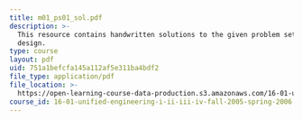 ```yaml
---
title: m01_ps01_sol.pdf
description: >-
  This resource contains handwritten solutions to the given problem set on truss
  design.
type: course
layout: pdf
uid: 751a1befcfa145a112af5e311ba4bdf2
file_type: application/pdf
file_location: >-
  https://open-learning-course-data-production.s3.amazonaws.com/16-01-unified-engineering-i-ii-iii-iv-fall-2005-spring-2006/751a1befcfa145a112af5e311ba4bdf2_m01_ps01_sol.pdf
course_id: 16-01-unified-engineering-i-ii-iii-iv-fall-2005-spring-2006
---
```


